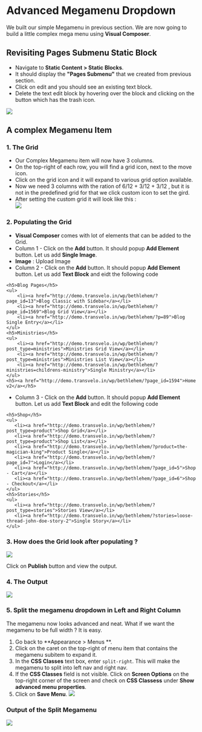 # Advanced Megamenu Dropdown

We built our simple Megamenu in previous section. We are now going to build a little complex mega menu using **Visual Composer**.

## Revisiting Pages Submenu Static Block

* Navigate to **Static Content > Static Blocks**.
* It should display the **"Pages Submenu"** that we created from previous section.
* Click on edit and you should see an existing text block.
* Delete the text edit block by hovering over the block and clicking on the button which has the trash icon.

![](http://transvelo.github.io/bethlehem/docs/images/edit-page-submenu.png)


## A complex Megamenu Item

### 1. The Grid

* Our Complex Megamenu item will now have 3 columns.
* On the top-right of each row, you will find a grid icon, next to the move icon.
* Click on the grid icon and it will expand to various grid option available.
* Now we need 3 columns with the ration of 6/12 + 3/12 + 3/12 , but it is not in the predefined grid for that we click custom icon to set the gird.
* After setting the custom grid it will look like this :<br/>![](http://transvelo.github.io/bethlehem/docs/images/vc-three-col-grid-on-selection.png)



### 2. Populating the Grid

* **Visual Composer** comes with lot of elements that can be added to the Grid.
* Column 1 - Click on the **Add** button. It should popup **Add Element** button. Let us add **Single Image**.
 * **Image** : Upload Image
* Column 2 - Click on the **Add** button. It should popup **Add Element** button. Let us add **Text Block** and eidt the following code

```
<h5>Blog Pages</h5>
<ul>
	<li><a href="http://demo.transvelo.in/wp/bethlehem/?page_id=13">Blog Classic with Sidebar</a></li>
	<li><a href="http://demo.transvelo.in/wp/bethlehem/?page_id=1569">Blog Grid View</a></li>
	<li><a href="http://demo.transvelo.in/wp/bethlehem/?p=89">Blog Single Entry</a></li>
</ul>
<h5>Ministries</h5>
<ul>
	<li><a href="http://demo.transvelo.in/wp/bethlehem/?post_type=ministries">Ministries Grid View</a></li>
	<li><a href="http://demo.transvelo.in/wp/bethlehem/?post_type=ministries">Ministries List View</a></li>
	<li><a href="http://demo.transvelo.in/wp/bethlehem/?ministries=childrens-ministry">Single Ministry</a></li>
</ul>
<h5><a href="http://demo.transvelo.in/wp/bethlehem/?page_id=1594">Home v2</a></h5>

```

* Column 3 - Click on the **Add** button. It should popup **Add Element** button. Let us add **Text Block** and edit the following code

 ```
 <h5>Shop</h5>
<ul>
	<li><a href="http://demo.transvelo.in/wp/bethlehem/?post_type=product">Shop Grid</a></li>
	<li><a href="http://demo.transvelo.in/wp/bethlehem/?post_type=product">Shop List</a></li>
	<li><a href="http://demo.transvelo.in/wp/bethlehem/?product=the-magician-king">Product Single</a></li>
	<li><a href="http://demo.transvelo.in/wp/bethlehem/?page_id=7">Login</a></li>
	<li><a href="http://demo.transvelo.in/wp/bethlehem/?page_id=5">Shop - Cart</a></li>
	<li><a href="http://demo.transvelo.in/wp/bethlehem/?page_id=6">Shop - Checkout</a></li>
</ul>
<h5>Stories</h5>
<ul>
	<li><a href="http://demo.transvelo.in/wp/bethlehem/?post_type=stories">Stories View</a></li>
	<li><a href="http://demo.transvelo.in/wp/bethlehem/?stories=loose-thread-john-doe-story-2">Single Story</a></li>
</ul>
```

### 3. How does the Grid look after populating ?

![](http://transvelo.github.io/bethlehem/docs/images/vc-megamenu-backend-editor.png)

Click on **Publish** button and view the output.

### 4. The Output

![](http://transvelo.github.io/bethlehem/docs/images/vc-megamenu-advanced.png)

### 5. Split the megamenu dropdown in Left and Right Column

The megamenu now looks advanced and neat. What if we want the megamenu to be full width ? It is easy.

1. Go back to **Appearance > Menus **.
2. Click on the caret on the top-right of menu item that contains the megamenu subitem to expand it.
3. In the **CSS Classes** text box, enter `split-right`. This will make the megamenu to split into left nav and right nav.
4. If the **CSS Classes** field is not visible. Click on **Screen Options** on the top-right corner of the screen and check on **CSS Classess** under **Show advanced menu properties**.
4. Click on **Save Menu**.
![](http://transvelo.github.io/bethlehem/docs/images/split-right-setting.png)

### Output of the Split Megamenu
![](http://transvelo.github.io/bethlehem/docs/images/split-right-output.png)



